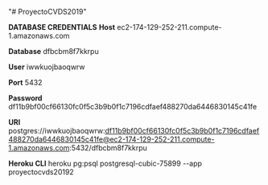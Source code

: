 "# ProyectoCVDS2019" 

**DATABASE CREDENTIALS**
**Host**
ec2-174-129-252-211.compute-1.amazonaws.com

**Database**
dfbcbm8f7kkrpu

**User**
iwwkuojbaoqwrw

**Port**
5432

**Password**
df11b9bf00cf66130fc0f5c3b9b0f1c7196cdfaef488270da6446830145c41fe

**URI**
postgres://iwwkuojbaoqwrw:df11b9bf00cf66130fc0f5c3b9b0f1c7196cdfaef488270da6446830145c41fe@ec2-174-129-252-211.compute-1.amazonaws.com:5432/dfbcbm8f7kkrpu

**Heroku CLI**
heroku pg:psql postgresql-cubic-75899 --app proyectocvds20192
